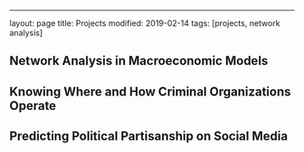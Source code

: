 ---
layout: page
title: Projects
modified: 2019-02-14
tags: [projects, network analysis]


## Network Analysis in Macroeconomic Models

## Knowing Where and How Criminal Organizations Operate 

## Predicting Political Partisanship on Social Media